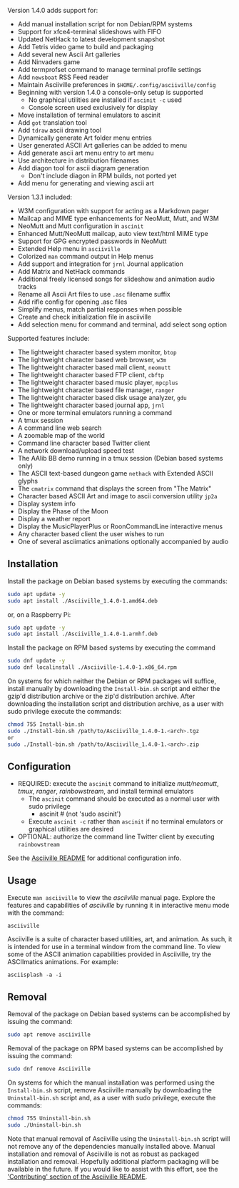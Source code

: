 Version 1.4.0 adds support for:

* Add manual installation script for non Debian/RPM systems
* Support for xfce4-terminal slideshows with FIFO
* Updated NetHack to latest development snapshot
* Add Tetris video game to build and packaging
* Add several new Ascii Art galleries
* Add Ninvaders game
* Add termprofset command to manage terminal profile settings
* Add `newsboat` RSS Feed reader
* Maintain Asciiville preferences in `$HOME/.config/asciiville/config`
* Beginning with version 1.4.0 a console-only setup is supported
    * No graphical utilities are installed if `ascinit -c` used
    * Console screen used exclusively for display
* Move installation of terminal emulators to ascinit
* Add `got` translation tool
* Add `tdraw` ascii drawing tool
* Dynamically generate Art folder menu entries
* User generated ASCII Art galleries can be added to menu
* Add generate ascii art menu entry to art menu
* Use architecture in distribution filenames
* Add diagon tool for ascii diagram generation
    * Don't include diagon in RPM builds, not ported yet
* Add menu for generating and viewing ascii art

Version 1.3.1 included:

* W3M configuration with support for acting as a Markdown pager
* Mailcap and MIME type enhancements for NeoMutt, Mutt, and W3M
* NeoMutt and Mutt configuration in `ascinit`
* Enhanced Mutt/NeoMutt mailcap, auto view text/html MIME type
* Support for GPG encrypted passwords in NeoMutt
* Extended Help menu in `asciiville`
* Colorized `man` command output in Help menus
* Add support and integration for `jrnl` Journal application
* Add Matrix and NetHack commands
* Additional freely licensed songs for slideshow and animation audio tracks
* Rename all Ascii Art files to use `.asc` filename suffix
* Add rifle config for opening .asc files
* Simplify menus, match partial responses when possible
* Create and check initialization file in asciiville
* Add selection menu for command and terminal, add select song option

Supported features include:

* The lightweight character based system monitor, `btop`
* The lightweight character based web browser, `w3m`
* The lightweight character based mail client, `neomutt`
* The lightweight character based FTP client, `cbftp`
* The lightweight character based music player, `mpcplus`
* The lightweight character based file manager, `ranger`
* The lightweight character based disk usage analyzer, `gdu`
* The lightweight character based journal app, `jrnl`
* One or more terminal emulators running a command
* A tmux session
* A command line web search
* A zoomable map of the world
* Command line character based Twitter client
* A network download/upload speed test
* The AAlib BB demo running in a tmux session (Debian based systems only)
* The ASCII text-based dungeon game `nethack` with Extended ASCII glyphs
* The `cmatrix` command that displays the screen from "The Matrix"
* Character based ASCII Art and image to ascii conversion utility `jp2a`
* Display system info
* Display the Phase of the Moon
* Display a weather report
* Display the MusicPlayerPlus or RoonCommandLine interactive menus
* Any character based client the user wishes to run
* One of several asciimatics animations optionally accompanied by audio

## Installation

Install the package on Debian based systems by executing the commands:

```bash
sudo apt update -y
sudo apt install ./Asciiville_1.4.0-1.amd64.deb
```

or, on a Raspberry Pi:

```bash
sudo apt update -y
sudo apt install ./Asciiville_1.4.0-1.armhf.deb
```

Install the package on RPM based systems by executing the command
```bash
sudo dnf update -y
sudo dnf localinstall ./Asciiville-1.4.0-1.x86_64.rpm
```

On systems for which neither the Debian or RPM packages will suffice,
install manually by downloading the `Install-bin.sh` script and either
the gzip'd distribution archive or the zip'd distribution archive.
After downloading the installation script and distribution archive,
as a user with sudo privilege execute the commands:

```bash
chmod 755 Install-bin.sh
sudo ./Install-bin.sh /path/to/Asciiville_1.4.0-1.<arch>.tgz
or
sudo ./Install-bin.sh /path/to/Asciiville_1.4.0-1.<arch>.zip
```

## Configuration

* REQUIRED: execute the `ascinit` command to initialize *mutt/neomutt*, *tmux*, *ranger*, *rainbowstream*, and install terminal emulators
    * The `ascinit` command should be executed as a normal user with sudo privilege
        * ascinit # (not 'sudo ascinit')
    * Execute `ascinit -c` rather than `ascinit` if no terminal emulators or graphical utilities are desired
* OPTIONAL: authorize the command line Twitter client by executing `rainbowstream`

See the [Asciiville README](https://github.com/doctorfree/Asciiville#readme) for additional configuration info.

## Usage

Execute `man asciiville` to view the *asciiville* manual page. Explore the features and capabilities of *asciiville* by running it in interactive menu mode with the command:

```console
asciiville
```

Asciiville is a suite of character based utilities, art, and animation. As such, it is intended for use in a terminal window from the command line. To view some of the ASCII animation capabilities provided in Asciiville, try the ASCIImatics animations. For example:

```console
asciisplash -a -i
```

## Removal
Removal of the package on Debian based systems can be accomplished by issuing the command:

```bash
sudo apt remove asciiville
```

Removal of the package on RPM based systems can be accomplished by issuing the command:

```bash
sudo dnf remove Asciiville
```

On systems for which the manual installation was performed using
the `Install-bin.sh` script, remove Asciiville manually by downloading
the `Uninstall-bin.sh` script and, as a user with sudo privilege,
execute the commands:

```bash
chmod 755 Uninstall-bin.sh
sudo ./Uninstall-bin.sh
```

Note that manual removal of Asciiville using the `Uninstall-bin.sh` script
will not remove any of the dependencies manually installed above. Manual
installation and removal of Asciiville is not as robust as packaged
installation and removal. Hopefully additional platform packaging will be
available in the future. If you would like to assist with this effort, see the
['Contributing' section of the Asciiville README](https://github.com/doctorfree/Asciiville#contributing).
